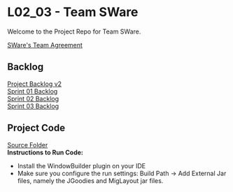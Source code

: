 # L02_03 - Team SWare
Welcome to the Project Repo for Team SWare.

[SWare's Team Agreement](https://github.com/CSCC01F17/L02_03/blob/master/Deliverables/Deliverable_1/Project_Info.pdf) 

## Backlog
[Project Backlog v2](https://github.com/CSCC01F17/L02_03/blob/ustory03/Deliverables/Deliverable_4/Project_Backlog_v2.pdf)  
[Sprint 01 Backlog](https://github.com/CSCC01F17/L02_03/blob/master/Deliverables/Deliverable_3/Sprint_01_Backlog.pdf)  
[Sprint 02 Backlog](https://github.com/CSCC01F17/L02_03/blob/ustory03/Deliverables/Deliverable_4/Sprint_02_Backlog.pdf)  
[Sprint 03 Backlog](https://github.com/CSCC01F17/L02_03/blob/ustory03/Deliverables/Deliverable_4/Sprint_03_Backlog.pdf)  

## Project Code
[Source Folder](https://github.com/CSCC01F17/L02_03/tree/master/U01_Code/src)  
**Instructions to Run Code:**
* Install the WindowBuilder plugin on your IDE
* Make sure you configure the run settings: Build Path -> Add External Jar files, namely the JGoodies and MigLayout jar files.
